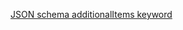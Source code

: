 [JSON schema additionalItems keyword](https://tools.ietf.org/html/draft-wright-json-schema-validation-01#section-6.10)
